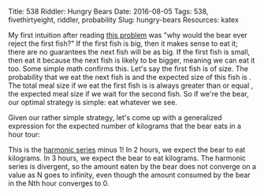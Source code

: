 Title: 538 Riddler: Hungry Bears
Date: 2016-08-05
Tags: 538, fivethirtyeight, riddler, probability
Slug: hungry-bears
Resources: katex

My first intuition after reading [this problem](http://fivethirtyeight.com/features/should-the-grizzly-bear-eat-the-salmon/) was "why would the bear ever reject the first fish?" If the first fish is big, then it makes sense to eat it; there are no guarantees the next fish will be as big.  If the first fish is small, then eat it because the next fish is likely to be bigger, meaning we can eat it too. Some simple math confirms this. Let's say the first fish is of <span class="inline-equation" data-expr="x"></span> size. The probability that we eat the next fish is <span class="inline-equation" data-expr="\left( 1-x \right)"></span> and the expected size of this fish is <span class="inline-equation" data-expr="\frac{\left( 1+x \right)}{2}"></span>.  The total meal size if we eat the first fish is <span class="inline-equation" data-expr="x + \frac{\left( 1-x \right)\left( 1+x \right)}{2}"></span> is always greater than or equal <span class="inline-equation" data-expr="\frac{1}{2}"></span>, the expected meal size if we wait for the second fish.  So if we're the bear, our optimal strategy is simple: eat whatever we see.

Given our rather simple strategy, let's come up with a generalized expression for the expected number of kilograms that the bear eats in a <span class="inline-equation" data-expr="N"></span> hour tour:
<div class="equation" data-expr="M_{N} = \sum_{i=1}^{N} F_{i} * I_{\left\{ F_{i} &gt; max \left( F_{1}, ... , F_{i-1} \right) \right\}}; F_{i} \sim U(0,1)"></div>
<div class="equation" data-expr="E[M_{N}] = \sum_{i=1}^{N} \int_{0}^{1} \int_{l}^{1} f * f_{L_{i}}(l) \,df \,dl \qquad L_{i} \sim max \left( F_{1}, ... , F_{i} \right); F_{L_{i}}(x) = x^{i} \rightarrow f_{L_{i}}(x) = i\,x^{i-1}"></div>
<div class="equation" data-expr="= \sum_{i=1}^{N} \int_{0}^{1} \left( \frac{1}{2} - \frac{1}{2} l^{2} \right)\left( i-1 \right ) l^{i-2} \,dl = \sum_{i=1}^{N} \frac{1}{i+1}"></div>

This is the [harmonic series](https://en.wikipedia.org/wiki/Harmonic_series_%28mathematics%29) minus 1! In 2 hours, we expect the bear to eat <span class="inline-equation" data-expr="\frac{1}{2} + \frac{1}{3} = \frac{5}{6}"></span> kilograms. In 3 hours, we expect the bear to eat <span class="inline-equation" data-expr="\frac{1}{2} + \frac{1}{3} + \frac{1}{4} = \frac{13}{12}"></span> kilograms.  The harmonic series is divergent, so the amount eaten by the bear does not converge on a value as N goes to infinity, even though the amount consumed by the bear in the Nth hour converges to 0.
